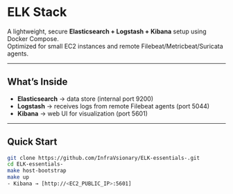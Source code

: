#  ELK Stack

A lightweight, secure **Elasticsearch + Logstash + Kibana** setup using Docker Compose.  
Optimized for small EC2 instances and remote Filebeat/Metricbeat/Suricata agents.

---

##  What’s Inside
- **Elasticsearch** → data store (internal port 9200)  
- **Logstash** → receives logs from remote Filebeat agents (port 5044)  
- **Kibana** → web UI for visualization (port 5601)

---

## Quick Start
```bash
git clone https://github.com/InfraVsionary/ELK-essentials-.git
cd ELK-essentials-
make host-bootstrap
make up
- Kibana → [http://<EC2_PUBLIC_IP>:5601]
